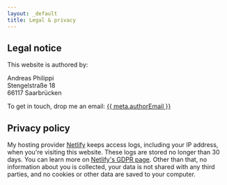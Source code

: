 ```yaml
---
layout: _default
title: Legal & privacy
---
```


## Legal notice

This website is authored by:

Andreas Philippi<br/>
Stengelstraße 18<br/>
66117 Saarbrücken

To get in touch, drop me an email: <a href="mailto:{{ meta.authorEmail }}">{{ meta.authorEmail }}</a>

## Privacy policy

My hosting provider <a href="https://netlify.com">Netlify</a> keeps access logs, including your IP address, when you're visiting this website. These logs are stored no longer than 30 days. You can learn more on <a href="https://www.netlify.com/gdpr/">Netlify's GDPR page</a>. Other than that, no information about you is collected, your data is not shared with any third parties, and no cookies or other data are saved to your computer.
